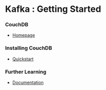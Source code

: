 # Kafka : Getting Started

### CouchDB
- [Homepage](http://kafka.apache.org/)

### Installing CouchDB
- [Quickstart](https://kafka.apache.org/quickstart)

### Further Learning
- [Documentation](https://kafka.apache.org/documentation)


